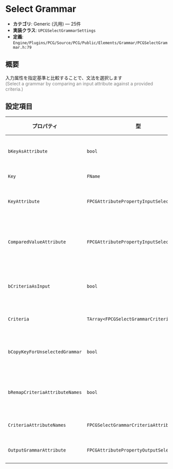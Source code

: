 # Select Grammar

- **カテゴリ**: Generic (汎用) — 25件
- **実装クラス**: `UPCGSelectGrammarSettings`
- **定義**: `Engine/Plugins/PCG/Source/PCG/Public/Elements/Grammar/PCGSelectGrammar.h:79`

## 概要

入力属性を指定基準と比較することで、文法を選択します<br><span style='color:gray'>(Select a grammar by comparing an input attribute against a provided criteria.)</span>

## 設定項目


| プロパティ | 型 | 初期値 | 説明 |
| --- | --- | --- | --- |
| `bKeyAsAttribute` | `bool` | `true` | キーを属性から取得するか固定値を使うか。 |
| `Key` | `FName` | なし | 固定キー値。 |
| `KeyAttribute` | `FPCGAttributePropertyInputSelector` | なし | 属性からキーを読み取る場合のセレクタ。 |
| `ComparedValueAttribute` | `FPCGAttributePropertyInputSelector` | なし | 選択条件と比較する入力属性。数値として評価されます。 |
| `bCriteriaAsInput` | `bool` | `false` | 追加入力から選択条件（Attribute Set）を受け取るか。 |
| `Criteria` | `TArray<FPCGSelectGrammarCriterion>` | なし | 評価順に並ぶ選択条件。 |
| `bCopyKeyForUnselectedGrammar` | `bool` | `false` | 文法が選ばれなかった場合に元のキーを保持するか。 |
| `bRemapCriteriaAttributeNames` | `bool` | `false` | 条件で使用する属性名を再マッピングします。 |
| `CriteriaAttributeNames` | `FPCGSelectGrammarCriteriaAttributeNames` | なし | 条件で期待する属性名のセット。 |
| `OutputGrammarAttribute` | `FPCGAttributePropertyOutputSelector` | なし | 選択された文法を書き込む属性。 |
